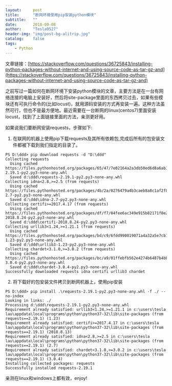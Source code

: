 ```yaml
---
layout:     post
title:      "断网环境使用pip安装python模块"
subtitle:   ""
date:       2018-09-08
author:     "Tesla9527"
header-img: "img/post-bg-alitrip.jpg"
catalog:    false
tags:
    - Python
---
```


文章链接：[https://stackoverflow.com/questions/36725843/installing-python-packages-without-internet-and-using-source-code-as-tar-gz-and](https://stackoverflow.com/questions/36725843/installing-python-packages-without-internet-and-using-source-code-as-tar-gz-and)

之前写过一篇如何在断网环境下安装python模块的文章，主要方法是在一台有网络连接的电脑上安装好，然后将site-package里面的东西拷贝过去，如果有些模块还有可执行命令的(比如locust)，就用源码安装的方式再安装一遍。这种方法虽然可行，但也不是最方便地。最近需要在一台断网的linux(centos7)里面安装locust，找到了上面链接里面的方法，亲测更好用。

如果说我们要断网安装requests，步骤如下:

1. 在联网的机器上使用pip下载requests及其所有依赖包,完成后所有的包安装文件都被下载到我们指定的目录了。
```
PS D:\ddd> pip download requests -d "D:\ddd"
Collecting requests
  Using cached https://files.pythonhosted.org/packages/65/47/7e02164a2a3db50ed6d8a6ab1d6d60b69c4c3fdf57a284257925dfc12bda/requests-2.19.1-py2.py3-none-any.whl
  Saved d:\ddd\requests-2.19.1-py2.py3-none-any.whl
Collecting idna<2.8,>=2.5 (from requests)
  Using cached https://files.pythonhosted.org/packages/4b/2a/0276479a4b3caeb8a8c1af2f8e4355746a97fab05a372e4a2c6a6b876165/idna-2.7-py2.py3-none-any.whl
  Saved d:\ddd\idna-2.7-py2.py3-none-any.whl
Collecting certifi>=2017.4.17 (from requests)
  Using cached https://files.pythonhosted.org/packages/df/f7/04fee6ac349e915b82171f8e23cee63644d83663b34c539f7a09aed18f9e/certifi-2018.8.24-py2.py3-none-any.whl
  Saved d:\ddd\certifi-2018.8.24-py2.py3-none-any.whl
Collecting urllib3<1.24,>=1.21.1 (from requests)
  Using cached https://files.pythonhosted.org/packages/bd/c9/6fdd990019071a4a32a5e7cb78a1d92c53851ef4f56f62a3486e6a7d8ffb/urllib3-1.23-py2.py3-none-any.whl
  Saved d:\ddd\urllib3-1.23-py2.py3-none-any.whl
Collecting chardet<3.1.0,>=3.0.2 (from requests)
  Using cached https://files.pythonhosted.org/packages/bc/a9/01ffebfb562e4274b6487b4bb1ddec7ca55ec7510b22e4c51f14098443b8/chardet-3.0.4-py2.py3-none-any.whl
  Saved d:\ddd\chardet-3.0.4-py2.py3-none-any.whl
Successfully downloaded requests idna certifi urllib3 chardet
```

2. 将下载好的包安装文件拷贝到断网机器上，使用pip安装
```
PS D:\ddd> pip install .\requests-2.19.1-py2.py3-none-any.whl -f ./ --no-index
Looking in links: ./
Processing d:\ddd\requests-2.19.1-py2.py3-none-any.whl
Requirement already satisfied: urllib3<1.24,>=1.21.1 in c:\users\tesla lau\appdata\local\programs\python\python37-32\lib\site-packages (from requests==2.19.1) (1.23)
Requirement already satisfied: certifi>=2017.4.17 in c:\users\tesla lau\appdata\local\programs\python\python37-32\lib\site-packages (from requests==2.19.1) (2018.8.13)
Requirement already satisfied: idna<2.8,>=2.5 in c:\users\tesla lau\appdata\local\programs\python\python37-32\lib\site-packages (from requests==2.19.1) (2.7)
Requirement already satisfied: chardet<3.1.0,>=3.0.2 in c:\users\tesla lau\appdata\local\programs\python\python37-32\lib\site-packages (from requests==2.19.1) (3.0.4)
Installing collected packages: requests
Successfully installed requests-2.19.1
```

亲测在linux和windows上都有效，enjoy!